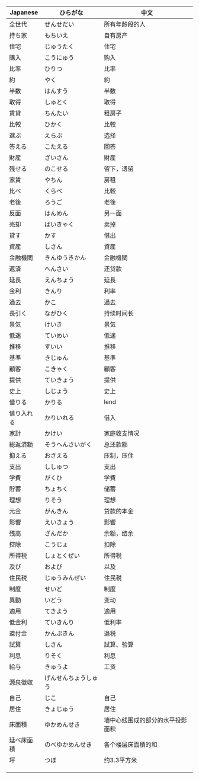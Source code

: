 |Japanese|ひらがな|中文|
|--------|-------|---|
|全世代|ぜんせだい|所有年龄段的人|
|持ち家|もちいえ|自有房产|
|住宅|じゅうたく|住宅|
|購入|こうにゅう|购入|
|比率|ひりつ|比率|
|約|やく|約|
|半数|はんすう|半数|
|取得|しゅとく|取得|
|賃貸|ちんたい|租房子|
|比較|ひかく|比較|
|選ぶ|えらぶ|选择|
|答える|こたえる|回答|
|財産|ざいさん|財産|
|残せる|のこせる|留下，遗留|
|家賃|やちん|房租|
|比べ|くらべ|比較|
|老後|ろうご|老後|
|反面|はんめん|另一面|
|売却|ばいきゃく|卖掉|
|貸す|かす|借出|
|資産|しさん|資産|
|金融機関|きんゆうきかん|金融機関|
|返済|へんさい|还贷款|
|延長|えんちょう|延長|
|金利|きんり|利率|
|過去|かこ|過去|
|長引く|ながひく|持续时间长|
|景気|けいき|景気|
|低迷|ていめい|低迷|
|推移|すいい|推移|
|基準|きじゅん|基準|
|顧客|こきゃく|顧客|
|提供|ていきょう|提供|
|史上|しじょう|史上|
|借りる|かりる|lend|
|借り入れる|かりいれる|借入|
|家計|かけい|家庭收支情况|
|総返済額|そうへんさいがく|总还款额|
|抑える|おさえる|压制，压住|
|支出|ししゅつ|支出|
|学費|がくひ|学費|
|貯蓄|ちょちく|储蓄|
|理想|りそう|理想|
|元金|がんきん|贷款的本金|
|影響|えいきょう|影響|
|残高|ざんだか|余额，结余|
|控除|こうじょ|扣除|
|所得税|しょとくぜい|所得税|
|及び|および|以及|
|住民税|じゅうみんぜい|住民税|
|制度|せいど|制度|
|異動|いどう|变动|
|適用|てきよう|適用|
|低金利|ていきんり|低利率|
|還付金|かんぷきん|退税|
|試算|しさん|試算、验算|
|利息|りそく|利息|
|給与|きゅうよ|工资|
|源泉徴収|げんせんちょうしゅう||
|自己|じこ|自己|
|居住|きょじゅう|居住|
|床面積|ゆかめんせき|墙中心线围成的部分的水平投影面积|
|延べ床面積|のべゆかめんせき|各个楼层床面積的和|
|坪|つぼ|约3.3平方米|
||||
||||
||||
